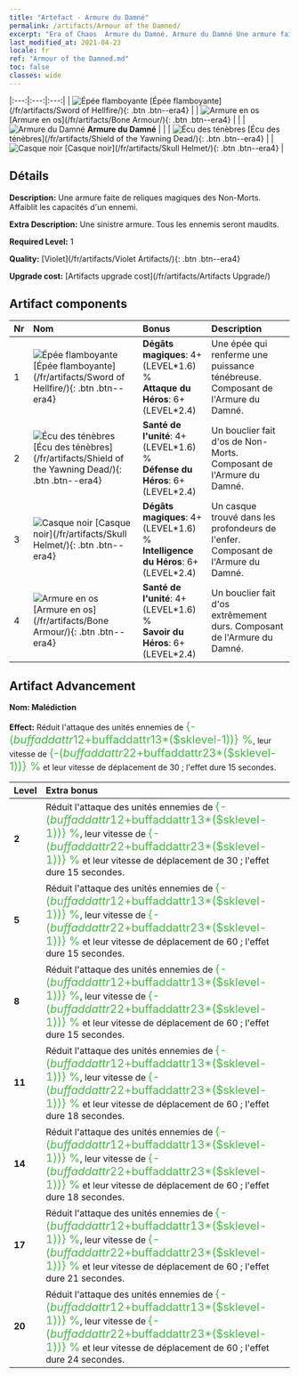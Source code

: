 ```yaml
---
title: "Artefact - Armure du Damné"
permalink: /artifacts/Armour of the Damned/
excerpt: "Era of Chaos  Armure du Damné. Armure du Damné Une armure faite de reliques magiques des Non-Morts. Affaiblit les capacités d'un ennemi."
last_modified_at: 2021-04-23
locale: fr
ref: "Armour of the Damned.md"
toc: false
classes: wide
---
```


  |:---:|:---:|:---:| 
  | ![Épée flamboyante](/images/t/artifact_40301.png) [Épée flamboyante](/fr/artifacts/Sword of Hellfire/){: .btn .btn--era4} |   | ![Armure en os](/images/t/artifact_40304.png) [Armure en os](/fr/artifacts/Bone Armour/){: .btn .btn--era4} | 
  |   | ![Armure du Damné](/images/t/icon_artifact_30.png) **Armure du Damné** |  | 
  | ![Écu des ténèbres](/images/t/artifact_40302.png) [Écu des ténèbres](/fr/artifacts/Shield of the Yawning Dead/){: .btn .btn--era4} |   | ![Casque noir](/images/t/artifact_40303.png) [Casque noir](/fr/artifacts/Skull Helmet/){: .btn .btn--era4} | 


## Détails

 **Description:** Une armure faite de reliques magiques des Non-Morts. Affaiblit les capacités d'un ennemi.

 **Extra Description:** Une sinistre armure. Tous les ennemis seront maudits.

 **Required Level:** 1

 **Quality:** [Violet](/fr/artifacts/Violet Artifacts/){: .btn .btn--era4}

 **Upgrade cost:** [Artifacts upgrade cost](/fr/artifacts/Artifacts Upgrade/)



## Artifact components

  | Nr |    Nom    |   Bonus | Description | 
  |:---|:-----------|:--------|:------------| 
  | 1 | ![Épée flamboyante](/images/t/artifact_40301.png) [Épée flamboyante](/fr/artifacts/Sword of Hellfire/){: .btn .btn--era4} | **Dégâts magiques**: 4+(LEVEL\*1.6) %<br/>**Attaque du Héros**: 6+(LEVEL\*2.4) | Une épée qui renferme une puissance ténébreuse. Composant de l'Armure du Damné. | 
  | 2 | ![Écu des ténèbres](/images/t/artifact_40302.png) [Écu des ténèbres](/fr/artifacts/Shield of the Yawning Dead/){: .btn .btn--era4} | **Santé de l'unité**: 4+(LEVEL\*1.6) %<br/>**Défense du Héros**: 6+(LEVEL\*2.4) | Un bouclier fait d'os de Non-Morts. Composant de l'Armure du Damné. | 
  | 3 | ![Casque noir](/images/t/artifact_40303.png) [Casque noir](/fr/artifacts/Skull Helmet/){: .btn .btn--era4} | **Dégâts magiques**: 4+(LEVEL\*1.6) %<br/>**Intelligence du Héros**: 6+(LEVEL\*2.4) | Un casque trouvé dans les profondeurs de l'enfer. Composant de l'Armure du Damné. | 
  | 4 | ![Armure en os](/images/t/artifact_40304.png) [Armure en os](/fr/artifacts/Bone Armour/){: .btn .btn--era4} | **Santé de l'unité**: 4+(LEVEL\*1.6) %<br/>**Savoir du Héros**: 6+(LEVEL\*2.4) | Un bouclier fait d'os extrêmement durs. Composant de l'Armure du Damné. | 


## Artifact Advancement

 **Nom: Malédiction**

 **Effect:** Réduit l'attaque des unités ennemies de <span style="color: #48b946;font-size:20px">{-($buffaddattr12+$buffaddattr13*($sklevel-1))} %</span>, leur vitesse de <span style="color: #48b946;font-size:20px">{-($buffaddattr22+$buffaddattr23*($sklevel-1))} %</span> et leur vitesse de déplacement de 30 ; l'effet dure 15 secondes.

  |  Level  |    Extra bonus  | 
  |:--------|:----------------| 
  | **2** | Réduit l'attaque des unités ennemies de <span style="color: #48b946;font-size:20px">{-($buffaddattr12+$buffaddattr13*($sklevel-1))} %</span>, leur vitesse de <span style="color: #48b946;font-size:20px">{-($buffaddattr22+$buffaddattr23*($sklevel-1))} %</span> et leur vitesse de déplacement de 30 ; l'effet dure 15 secondes. | 
  | **5** | Réduit l'attaque des unités ennemies de <span style="color: #48b946;font-size:20px">{-($buffaddattr12+$buffaddattr13*($sklevel-1))} %</span>, leur vitesse de <span style="color: #48b946;font-size:20px">{-($buffaddattr22+$buffaddattr23*($sklevel-1))} %</span> et leur vitesse de déplacement de 60 ; l'effet dure 15 secondes. | 
  | **8** | Réduit l'attaque des unités ennemies de <span style="color: #48b946;font-size:20px">{-($buffaddattr12+$buffaddattr13*($sklevel-1))} %</span>, leur vitesse de <span style="color: #48b946;font-size:20px">{-($buffaddattr22+$buffaddattr23*($sklevel-1))} %</span> et leur vitesse de déplacement de 60 ; l'effet dure 15 secondes. | 
  | **11** | Réduit l'attaque des unités ennemies de <span style="color: #48b946;font-size:20px">{-($buffaddattr12+$buffaddattr13*($sklevel-1))} %</span>, leur vitesse de <span style="color: #48b946;font-size:20px">{-($buffaddattr22+$buffaddattr23*($sklevel-1))} %</span> et leur vitesse de déplacement de 60 ; l'effet dure 18 secondes. | 
  | **14** | Réduit l'attaque des unités ennemies de <span style="color: #48b946;font-size:20px">{-($buffaddattr12+$buffaddattr13*($sklevel-1))} %</span>, leur vitesse de <span style="color: #48b946;font-size:20px">{-($buffaddattr22+$buffaddattr23*($sklevel-1))} %</span> et leur vitesse de déplacement de 60 ; l'effet dure 18 secondes. | 
  | **17** | Réduit l'attaque des unités ennemies de <span style="color: #48b946;font-size:20px">{-($buffaddattr12+$buffaddattr13*($sklevel-1))} %</span>, leur vitesse de <span style="color: #48b946;font-size:20px">{-($buffaddattr22+$buffaddattr23*($sklevel-1))} %</span> et leur vitesse de déplacement de 60 ; l'effet dure 21 secondes. | 
  | **20** | Réduit l'attaque des unités ennemies de <span style="color: #48b946;font-size:20px">{-($buffaddattr12+$buffaddattr13*($sklevel-1))} %</span>, leur vitesse de <span style="color: #48b946;font-size:20px">{-($buffaddattr22+$buffaddattr23*($sklevel-1))} %</span> et leur vitesse de déplacement de 60 ; l'effet dure 24 secondes. | 
